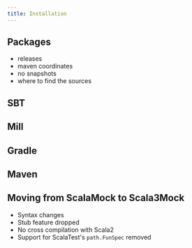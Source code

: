 ```yaml
---
title: Installation
---
```


## Packages

- releases
- maven coordinates
- no snapshots
- where to find the sources

## SBT
## Mill
## Gradle
## Maven

## Moving from ScalaMock to Scala3Mock

- Syntax changes
- Stub feature dropped
- No cross compilation with Scala2
- Support for ScalaTest's `path.FunSpec` removed
